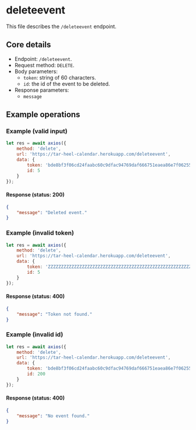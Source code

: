 # deleteevent
This file describes the `/deleteevent` endpoint.

## Core details
* Endpoint: `/deleteevent`.
* Request method: `DELETE`.
* Body parameters:
    * `token`: string of 60 characters.
    * `id`: the id of the event to be deleted.
* Response parameters:
    * `message`

## Example operations
### Example (valid input)
```js
let res = await axios({
    method: 'delete',
    url: 'https://tar-heel-calendar.herokuapp.com/deleteevent',
    data: {
        token: 'bde8bf3f06cd24faabc60c9dfac94769daf666751eaea86e7f06255c9740',
        id: 5
    }
});
```

#### Response (status: 200)
```json
{
    "message": "Deleted event."
}
```

### Example (invalid token)
```js
let res = await axios({
    method: 'delete',
    url: 'https://tar-heel-calendar.herokuapp.com/deleteevent',
    data: {
        token: 'ZZZZZZZZZZZZZZZZZZZZZZZZZZZZZZZZZZZZZZZZZZZZZZZZZZZZZZZZZZZZ',
        id: 5
    }
});
```

#### Response (status: 400)
```json
{
    "message": "Token not found."
}
```

### Example (invalid id)
```js
let res = await axios({
    method: 'delete',
    url: 'https://tar-heel-calendar.herokuapp.com/deleteevent',
    data: {
        token: 'bde8bf3f06cd24faabc60c9dfac94769daf666751eaea86e7f06255c9740',
        id: 200
    }
});
```

#### Response (status: 400)
```json
{
    "message": "No event found."
}
```
